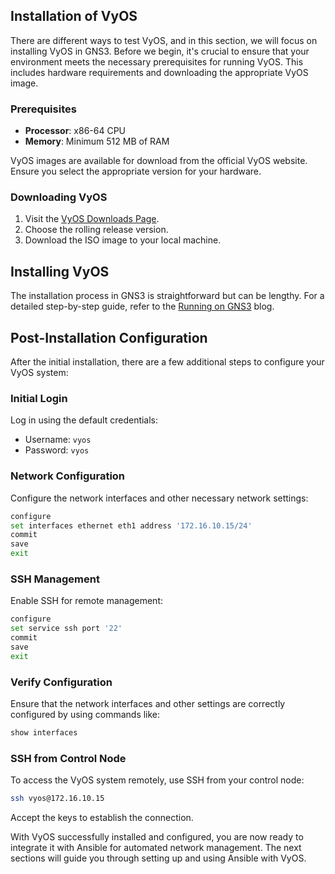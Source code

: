 ## Installation of VyOS

There are different ways to test VyOS, and in this section, we will focus on installing VyOS in GNS3. Before we begin, it's crucial to ensure that your environment meets the necessary prerequisites for running VyOS. This includes hardware requirements and downloading the appropriate VyOS image.

### Prerequisites

- **Processor**: x86-64 CPU
- **Memory**: Minimum 512 MB of RAM

VyOS images are available for download from the official VyOS website. Ensure you select the appropriate version for your hardware.

### Downloading VyOS

1. Visit the [VyOS Downloads Page](https://vyos.io/download).
2. Choose the rolling release version.
3. Download the ISO image to your local machine.

## Installing VyOS

The installation process in GNS3 is straightforward but can be lengthy. For a detailed step-by-step guide, refer to the [Running on GNS3](https://docs.vyos.io/en/equuleus/installation/virtual/gns3.html) blog.

## Post-Installation Configuration

After the initial installation, there are a few additional steps to configure your VyOS system:

### Initial Login

Log in using the default credentials:

- Username: `vyos`
- Password: `vyos`

### Network Configuration

Configure the network interfaces and other necessary network settings:

```bash
configure
set interfaces ethernet eth1 address '172.16.10.15/24'
commit
save
exit
```

### SSH Management

Enable SSH for remote management:

```bash
configure
set service ssh port '22'
commit
save
exit
```

### Verify Configuration

Ensure that the network interfaces and other settings are correctly configured by using commands like:

```bash
show interfaces
```

### SSH from Control Node

To access the VyOS system remotely, use SSH from your control node:

```bash
ssh vyos@172.16.10.15
```

Accept the keys to establish the connection.

With VyOS successfully installed and configured, you are now ready to integrate it with Ansible for automated network management. The next sections will guide you through setting up and using Ansible with VyOS.
